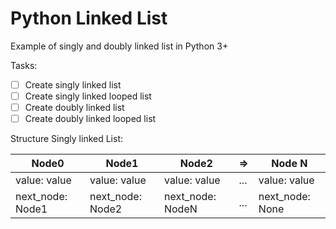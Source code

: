# Python Linked List

Example of singly and doubly linked list in Python 3+

Tasks:
- [ ] Create singly linked list
- [ ] Create singly linked looped list
- [ ] Create doubly linked list
- [ ] Create doubly linked looped list

Structure Singly linked List:

Node0 | Node1 | Node2 | => | Node N
------|-------|-------|----|-------
value: value | value: value | value: value | ... | value: value
next_node: Node1 | next_node: Node2 | next_node: NodeN | ... | next_node: None

